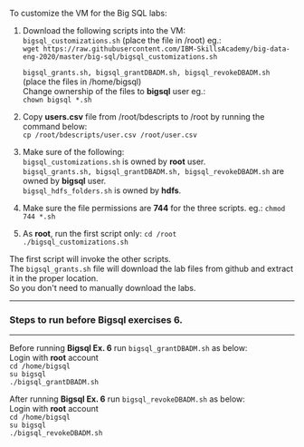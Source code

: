 To customize the VM for the Big SQL labs:  
 1. Download the following scripts into the VM:  
    `bigsql_customizations.sh` (place the file in /root) eg.:  
    `wget https://raw.githubusercontent.com/IBM-SkillsAcademy/big-data-eng-2020/master/big-sql/bigsql_customizations.sh`  

    `bigsql_grants.sh, bigsql_grantDBADM.sh, bigsql_revokeDBADM.sh` (place the files in /home/bigsql)  
    Change ownership of the files to **bigsql** user eg.:  
    `chown bigsql *.sh`  

 2. Copy **users.csv** file from /root/bdescripts to /root by running the command below:  
    `cp /root/bdescripts/user.csv /root/user.csv`  
 3. Make sure of the following:  
    `bigsql_customizations.sh` is owned by **root** user.  
    `bigsql_grants.sh, bigsql_grantDBADM.sh, bigsql_revokeDBADM.sh` are owned by **bigsql** user.  
    `bigsql_hdfs_folders.sh` is owned by **hdfs**.  
 3. Make sure the file permissions are **744** for the three scripts. eg.:
     `chmod 744 *.sh`    
 4. As **root**, run the first script only:
    `cd /root`  
    `./bigsql_customizations.sh`  

The first script will invoke the other scripts.  
The `bigsql_grants.sh` file will download the lab files from github and extract it in the proper location.  
So you don't need to manually download the labs.

---------------------------------------------------------------------------
### Steps to run before Bigsql exercises 6.
---------------------------------------------------------------------------    
Before running **Bigsql Ex. 6** run `bigsql_grantDBADM.sh` as below:  
Login with **root** account  
    `cd /home/bigsql`  
    `su bigsql`  
    `./bigsql_grantDBADM.sh`  

After running **Bigsql Ex. 6** run `bigsql_revokeDBADM.sh` as below:  
Login with **root** account  
    `cd /home/bigsql`  
    `su bigsql`  
    `./bigsql_revokeDBADM.sh`  
